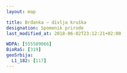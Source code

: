 ```yaml
---
layout: map

title: Brđanka – divlja kruška
designation: Spomenik prirode
last_modified_at: 2018-06-02T23:12:21+02:00

WDPA: [555589066]
BioRaS: [319]
geoSrbija:
  L1_182: [117]
---
```

